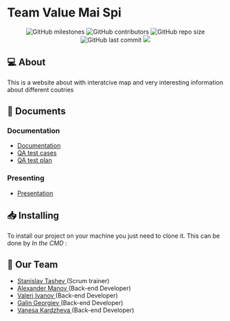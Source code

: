 # Team Value Mai Spi

<p align = "center">
    <img alt="GitHub milestones" src="https://img.shields.io/github/milestones/all/SMTashev20/value-mai-spi?style=flat-square">
    <img alt="GitHub contributors" src="https://img.shields.io/github/contributors/SMTashev20/value-mai-spi?style=flat-square">
    <img alt="GitHub repo size" src="https://img.shields.io/github/repo-size/SMTashev20/value-mai-spi?style=flat-square">
    <img alt="GitHub last commit" src="https://img.shields.io/github/last-commit/SMTashev20/value-mai-spi?style=flat-square">
    <img src="https://img.shields.io/github/languages/count/SMTashev20/value-mai-spi?style=flat-square">
</p>

## 💻 About
<p>This is a website about with interatcive map and very interesting information about different coutries</p>

## 📄 Documents
### Documentation
  - [Documentation](https://codingburgas-my.sharepoint.com/:w:/g/personal/smtashev20_codingburgas_bg/Eb6RxmhRkqFPjjX_xYeTpGcBKGulfa7NCfsfkUiqM1LS1w?e=h2yg7g)
  - [QA test cases]()
  - [QA test plan]()
### Presenting
- [Presentation](https://codingburgas-my.sharepoint.com/:p:/g/personal/smtashev20_codingburgas_bg/ER6Hd9Nt42hGibt_eDeklo4BDm4nrc6-MYHQ8KMagPX7GQ?e=aS3dg4)

## 📥 Installing
<p> To install our project on your machine you just need to clone it. This can be done by <I>In the CMD</I> : </p>


## 🧒 Our Team

- <a href = "https://github.com/SMTashev20"> Stanislav Tashev </a> (Scrum trainer)
- <a href = "https://github.com/AEManov20"> Alexander Manov </a> (Back-end Developer)
- <a href = "https://github.com/VTIvanov20"> Valeri Ivanov </a> (Back-end Developer)
- <a href = "https://github.com/GGGeorgiev20"> Galin Georgiev </a> (Back-end Developer)
- <a href = "https://github.com/VZKardzheva20"> Vanesa Kardzheva </a> (Back-end Developer)
